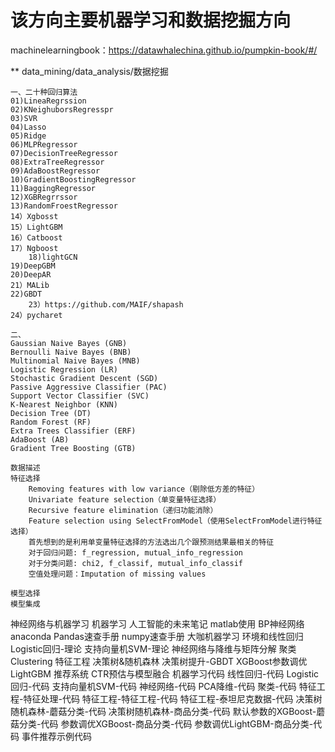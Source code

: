 
# 该方向主要机器学习和数据挖掘方向

machinelearningbook：https://datawhalechina.github.io/pumpkin-book/#/

** data_mining/data_analysis/数据挖掘

	一、二十种回归算法
	01)LineaRegrssion
	02)KNeighuborsRegresspr
	03)SVR
	04)Lasso
	05)Ridge
	06)MLPRegressor
	07)DecisionTreeRegressor
	08)ExtraTreeRegressor
	09)AdaBoostRegressor
	10)GradientBoostingRegressor
	11)BaggingRegressor
	12)XGBRegrrssor
	13)RandomFroestRegressor
	14）Xgbosst
	15）LightGBM
	16）Catboost
	17）Ngboost
        18)lightGCN
	19)DeepGBM
	20)DeepAR
	21）MALib
	22)GBDT
        23）https://github.com/MAIF/shapash
	24）pycharet
	
	二、
	Gaussian Naive Bayes (GNB)
	Bernoulli Naive Bayes (BNB)
	Multinomial Naive Bayes (MNB)
	Logistic Regression (LR)
	Stochastic Gradient Descent (SGD)
	Passive Aggressive Classifier (PAC)
	Support Vector Classifier (SVC)
	K-Nearest Neighbor (KNN)
	Decision Tree (DT)
	Random Forest (RF)
	Extra Trees Classifier (ERF)
	AdaBoost (AB)
	Gradient Tree Boosting (GTB)
	
	数据描述
	特征选择
		Removing features with low variance（剔除低方差的特征）
		Univariate feature selection（单变量特征选择）
		Recursive feature elimination（递归功能消除）
		Feature selection using SelectFromModel（使用SelectFromModel进行特征选择）
		首先想到的是利用单变量特征选择的方法选出几个跟预测结果最相关的特征
		对于回归问题: f_regression, mutual_info_regression
		对于分类问题: chi2, f_classif, mutual_info_classif
		空值处理问题：Imputation of missing values

	模型选择
	模型集成
	
	
神经网络与机器学习
机器学习
人工智能的未来笔记
matlab使用
BP神经网络
anaconda
Pandas速查手册
numpy速查手册
大咖机器学习
环境和线性回归
Logistic回归-理论
支持向量机SVM-理论
神经网络与降维与矩阵分解
聚类Clustering
特征工程
决策树&随机森林
决策树提升-GBDT
XGBoost参数调优
LightGBM
推荐系统
CTR预估与模型融合
机器学习代码
线性回归-代码
Logistic回归-代码
支持向量机SVM-代码
神经网络-代码
PCA降维-代码
聚类-代码
特征工程-特征处理-代码
特征工程-特征工程-代码
特征工程-泰坦尼克数据-代码
决策树随机森林-蘑菇分类-代码
决策树随机森林-商品分类-代码
默认参数的XGBoost-蘑菇分类-代码
参数调优XGBoost-商品分类-代码
参数调优LightGBM-商品分类-代码
事件推荐示例代码
